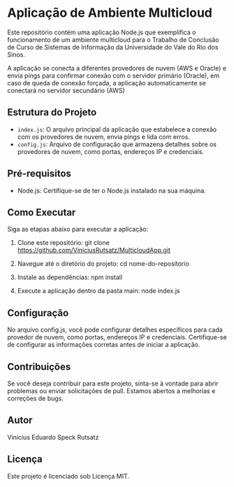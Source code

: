 # Aplicação de Ambiente Multicloud

Este repositório contém uma aplicação Node.js que exemplifica o funcionamento de um ambiente multicloud para o Trabalho de Conclusão de Curso de Sistemas de Informação da Universidade do Vale do Rio dos Sinos. 

A aplicação se conecta a diferentes provedores de nuvem (AWS e Oracle) e envia pings para confirmar conexão com o servidor primário (Oracle), em caso de queda de conexão forçada, a aplicação automaticamente se conectará no servidor secundário (AWS)

## Estrutura do Projeto

- `index.js`: O arquivo principal da aplicação que estabelece a conexão com os provedores de nuvem, envia pings e lida com erros.
- `config.js`: Arquivo de configuração que armazena detalhes sobre os provedores de nuvem, como portas, endereços IP e credenciais.

## Pré-requisitos

- Node.js: Certifique-se de ter o Node.js instalado na sua máquina.

## Como Executar

Siga as etapas abaixo para executar a aplicação:

1. Clone este repositório:
   git clone https://github.com/ViniciusRutsatz/MulticloudApp.git
   
2. Navegue até o diretório do projeto:
   cd nome-do-repositorio

3. Instale as dependências:
   npm install

4. Execute a aplicação dentro da pasta main:
   node index.js

## Configuração
No arquivo config.js, você pode configurar detalhes específicos para cada provedor de nuvem, como portas, endereços IP e credenciais. Certifique-se de configurar as informações corretas antes de iniciar a aplicação.

## Contribuições
Se você deseja contribuir para este projeto, sinta-se à vontade para abrir problemas ou enviar solicitações de pull. Estamos abertos a melhorias e correções de bugs.

## Autor
  Vinicius Eduardo Speck Rutsatz

## Licença
Este projeto é licenciado sob Licença MIT.


